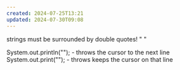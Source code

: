 ```yaml
---
created: 2024-07-25T13:21
updated: 2024-07-30T09:08
---
```

strings must be surrounded by double quotes! " "

System.out.println(""); - throws the cursor to the next line
System.out.print(""); - throws keeps the cursor on that line